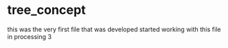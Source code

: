 # tree_concept
this was the very first file that was developed
started working with this file in processing 3 

